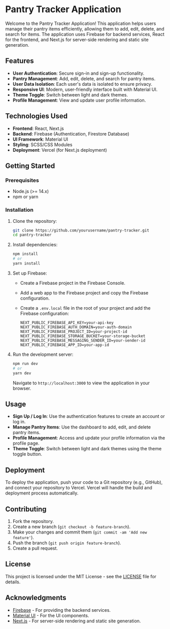 # Pantry Tracker Application

Welcome to the Pantry Tracker Application! This application helps users manage their pantry items efficiently, allowing them to add, edit, delete, and search for items. The application uses Firebase for backend services, React for the frontend, and Next.js for server-side rendering and static site generation.

## Features

- **User Authentication**: Secure sign-in and sign-up functionality.
- **Pantry Management**: Add, edit, delete, and search for pantry items.
- **User Data Isolation**: Each user's data is isolated to ensure privacy.
- **Responsive UI**: Modern, user-friendly interface built with Material UI.
- **Theme Toggle**: Switch between light and dark themes.
- **Profile Management**: View and update user profile information.

## Technologies Used

- **Frontend**: React, Next.js
- **Backend**: Firebase (Authentication, Firestore Database)
- **UI Framework**: Material UI
- **Styling**: SCSS/CSS Modules
- **Deployment**: Vercel (for Next.js deployment)

## Getting Started

### Prerequisites

- Node.js (>= 14.x)
- npm or yarn

### Installation

1. Clone the repository:

   ```bash
   git clone https://github.com/yourusername/pantry-tracker.git
   cd pantry-tracker
   ```

2. Install dependencies:

   ```bash
   npm install
   # or
   yarn install
   ```

3. Set up Firebase:

   - Create a Firebase project in the Firebase Console.
   - Add a web app to the Firebase project and copy the Firebase configuration.
   - Create a `.env.local` file in the root of your project and add the Firebase configuration:

     ```
     NEXT_PUBLIC_FIREBASE_API_KEY=your-api-key
     NEXT_PUBLIC_FIREBASE_AUTH_DOMAIN=your-auth-domain
     NEXT_PUBLIC_FIREBASE_PROJECT_ID=your-project-id
     NEXT_PUBLIC_FIREBASE_STORAGE_BUCKET=your-storage-bucket
     NEXT_PUBLIC_FIREBASE_MESSAGING_SENDER_ID=your-sender-id
     NEXT_PUBLIC_FIREBASE_APP_ID=your-app-id
     ```

4. Run the development server:

   ```bash
   npm run dev
   # or
   yarn dev
   ```

   Navigate to `http://localhost:3000` to view the application in your browser.

## Usage

- **Sign Up / Log In**: Use the authentication features to create an account or log in.
- **Manage Pantry Items**: Use the dashboard to add, edit, and delete pantry items.
- **Profile Management**: Access and update your profile information via the profile page.
- **Theme Toggle**: Switch between light and dark themes using the theme toggle button.

## Deployment

To deploy the application, push your code to a Git repository (e.g., GitHub), and connect your repository to Vercel. Vercel will handle the build and deployment process automatically.

## Contributing

1. Fork the repository.
2. Create a new branch (`git checkout -b feature-branch`).
3. Make your changes and commit them (`git commit -am 'Add new feature'`).
4. Push the branch (`git push origin feature-branch`).
5. Create a pull request.

## License

This project is licensed under the MIT License - see the [LICENSE](LICENSE) file for details.

## Acknowledgments

- [Firebase](https://firebase.google.com/) - For providing the backend services.
- [Material UI](https://mui.com/) - For the UI components.
- [Next.js](https://nextjs.org/) - For server-side rendering and static site generation.
